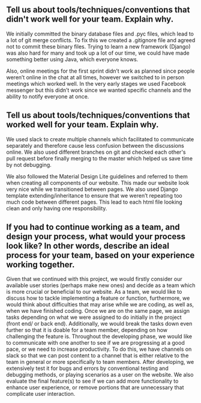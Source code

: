 ## Tell us about tools/techniques/conventions that didn't work well for your team. Explain why.


We initially committed the binary database files and .pyc files, which lead to a lot of git merge conflicts. To fix this we created a .gitignore file and agreed not to commit these binary files. Trying to learn a new framework (Django) was also hard for many and took up a lot of our time, we could have made something better using Java, which everyone knows. 

Also, online meetings for the first sprint didn’t work as planned since people weren’t online in the chat at all times, however we switched to in person meetings which worked well. In the very early stages we used Facebook messenger but this didn’t work since we wanted specific channels and the ability to notify everyone at once.

## Tell us about tools/techniques/conventions that worked well for your team. Explain why.

We used slack to create multiple channels which facilitated to communicate separately and therefore cause less confusion between the discussions online. We also used different branches on git and checked each other's pull request before finally merging to the master which helped us save time by not debugging. 

We also followed the Material Design Lite guidelines and referred to them when creating all components of our website. This made our website look very nice while we transitioned between pages. We also used Django template extending/inheritance to ensure that we weren’t repeating too much code between different pages. This lead to each html file looking clean and only having one responsibility.

## If you had to continue working as a team, and design your process, what would your process look like? In other words, describe an ideal process for your team, based on your experience working together.


Given that we continued with this project, we would firstly consider our available user stories (perhaps make new ones) and decide as a team which is more crucial or beneficial to our website. As a team, we would like to discuss how to tackle implementing a feature or function, furthermore, we would think about difficulties that may arise while we are coding, as well as, when we have finished coding. Once we are on the same page, we assign tasks depending on what we were assigned to do initially in the project (front end/ or back end). Additionally, we would break the tasks down even further so that it is doable for a team member, depending on how challenging the feature is. Throughout the developing phase, we would like to communicate with one another to see if we are progressing at a good pace, or we need to increase productivity.  To do this, we have channels on slack so that we can post content to a channel that is either relative to the team in general or more specifically to  team members. After developing, we extensively test it for bugs and errors by conventional testing and debugging methods, or playing scenarios as a user on the website. We also evaluate the final feature(s) to see if we can add more functionality to enhance user experience, or remove portions that are unnecessary that complicate user interaction.


